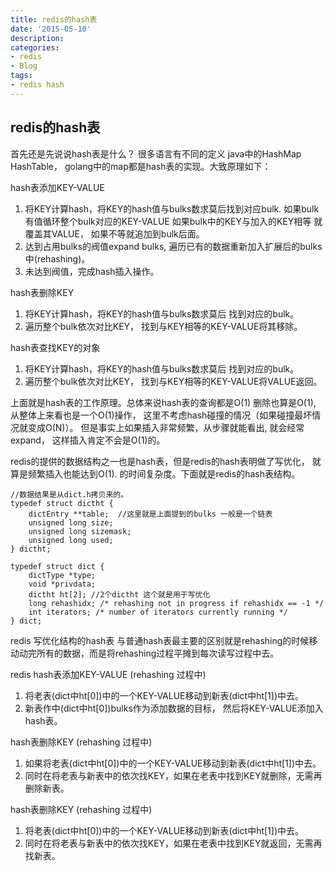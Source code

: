 ```yaml
---
title: redis的hash表
date: '2015-05-10'
description:
categories:
- redis
- Blog
tags:
- redis hash
---
```


redis的hash表
----------------
首先还是先说说hash表是什么？ 很多语言有不同的定义 java中的HashMap HashTable， golang中的map都是hash表的实现。大致原理如下：

hash表添加KEY-VALUE

1. 将KEY计算hash，将KEY的hash值与bulks数求莫后找到对应bulk. 如果bulk有值循环整个bulk对应的KEY-VALUE 如果bulk中的KEY与加入的KEY相等 就覆盖其VALUE， 如果不等就追加到bulk后面。
2. 达到占用bulks的阀值expand bulks, 遍历已有的数据重新加入扩展后的bulks中(rehashing)。
3. 未达到阀值，完成hash插入操作。


hash表删除KEY

1. 将KEY计算hash，将KEY的hash值与bulks数求莫后 找到对应的bulk。
2. 遍历整个bulk依次对比KEY， 找到与KEY相等的KEY-VALUE将其移除。

hash表查找KEY的对象

1. 将KEY计算hash，将KEY的hash值与bulks数求莫后 找到对应的bulk。
2. 遍历整个bulk依次对比KEY， 找到与KEY相等的KEY-VALUE将VALUE返回。

上面就是hash表的工作原理。总体来说hash表的查询都是O(1) 删除也算是O(1), 从整体上来看也是一个O(1)操作， 这里不考虑hash碰撞的情况（如果碰撞最坏情况就变成O(N)）。 但是事实上如果插入非常频繁，从步骤就能看出, 就会经常expand， 这样插入肯定不会是O(1)的。

redis的提供的数据结构之一也是hash表，但是redis的hash表明做了写优化， 就算是频繁插入也能达到O(1). 的时间复杂度。下面就是redis的hash表结构。

	//数据结果是从dict.h拷贝来的。
	typedef struct dictht {
	    dictEntry **table;  //这里就是上面提到的bulks 一般是一个链表
	    unsigned long size;
	    unsigned long sizemask;
	    unsigned long used;
	} dictht;

	typedef struct dict {
	    dictType *type;
	    void *privdata;
	    dictht ht[2]; //2个dictht 这个就是用于写优化
	    long rehashidx; /* rehashing not in progress if rehashidx == -1 */
	    int iterators; /* number of iterators currently running */
	} dict;

redis 写优化结构的hash表 与普通hash表最主要的区别就是rehashing的时候移动动完所有的数据，而是将rehashing过程平摊到每次读写过程中去。


redis hash表添加KEY-VALUE (rehashing 过程中)

1. 将老表(dict中ht[0])中的一个KEY-VALUE移动到新表(dict中ht[1])中去。
2. 新表作中(dict中ht[0])bulks作为添加数据的目标， 然后将KEY-VALUE添加入hash表。



hash表删除KEY (rehashing 过程中)

1. 如果将老表(dict中ht[0])中的一个KEY-VALUE移动到新表(dict中ht[1])中去。
2. 同时在将老表与新表中的依次找KEY，如果在老表中找到KEY就删除，无需再删除新表。


hash表删除KEY (rehashing 过程中)

1. 将老表(dict中ht[0])中的一个KEY-VALUE移动到新表(dict中ht[1])中去。
2. 同时在将老表与新表中的依次找KEY，如果在老表中找到KEY就返回，无需再找新表。

